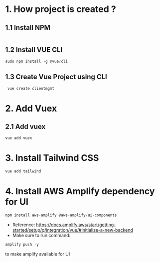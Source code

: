 # 1. How project is created ? #
## 1.1 Install NPM ##
```js

```

## 1.2 Install VUE CLI ##
```js
sudo npm install -g @vue/cli
```

## 1.3 Create Vue Project using CLI ##
```js
 vue create clientmgmt
```

# 2. Add Vuex #
## 2.1 Add vuex ##
```js
vue add vuex
```

# 3. Install Tailwind CSS #
```js
vue add tailwind 
```

# 4. Install AWS Amplify dependency for UI #
```js
npm install aws-amplify @aws-amplify/ui-components
```
- Reference: https://docs.amplify.aws/start/getting-started/setup/q/integration/vue/#initialize-a-new-backend
- Make sure to run command:
```js 
amplify push -y
```
to make amplify available for UI 
